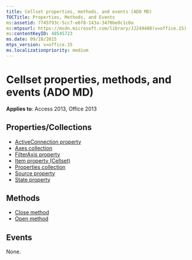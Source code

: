```yaml
---
title: Cellset properties, methods, and events (ADO MD)
TOCTitle: Properties, Methods, and Events
ms:assetid: 7745f93c-5cc7-e6f8-143a-3470be0c1c0a
ms:mtpsurl: https://msdn.microsoft.com/library/JJ249488(v=office.15)
ms:contentKeyID: 48545723
ms.date: 09/18/2015
mtps_version: v=office.15
ms.localizationpriority: medium
---
```


# Cellset properties, methods, and events (ADO MD)

**Applies to**: Access 2013, Office 2013

## Properties/Collections

- [ActiveConnection property](activeconnection-property-ado-md.md)
- [Axes collection](axes-collection-ado-md.md)
- [FilterAxis property](filteraxis-property-ado-md.md)
- [Item property (Cellset)](item-property-ado-md-cellset.md)
- [Properties collection](properties-collection-ado.md)
- [Source property](source-property-ado-md.md)
- [State property](state-property-ado-md.md)

## Methods

- [Close method](close-method-ado-md.md)
- [Open method](open-method-ado-md.md)

## Events

None.

